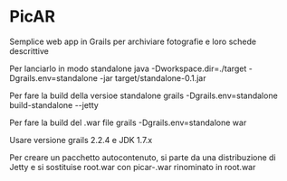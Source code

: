 # PicAR
Semplice web app in Grails per archiviare fotografie e loro schede descrittive

Per lanciarlo in modo standalone
java -Dworkspace.dir=./target -Dgrails.env=standalone -jar target/standalone-0.1.jar 

Per fare la build della versioe standalone
grails -Dgrails.env=standalone build-standalone --jetty

Per fare la build del .war file 
grails -Dgrails.env=standalone war

Usare versione grails 2.2.4 e JDK 1.7.x

Per creare un pacchetto autocontenuto, si parte da una distribuzione di Jetty e si sostituise root.war con picar-<version>.war rinominato in root.war




